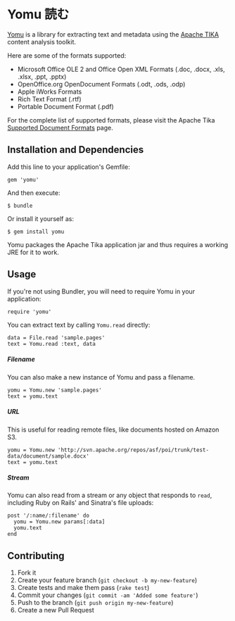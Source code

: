 # Yomu 読む
[Yomu](http://github.com/Erol/yomu) is a library for extracting text and metadata using the [Apache TIKA](http://tika.apache.org/) content analysis toolkit.

Here are some of the formats supported:

- Microsoft Office OLE 2 and Office Open XML Formats (.doc, .docx, .xls, .xlsx,
  .ppt, .pptx)
- OpenOffice.org OpenDocument Formats (.odt, .ods, .odp)
- Apple iWorks Formats
- Rich Text Format (.rtf)
- Portable Document Format (.pdf)

For the complete list of supported formats, please visit the Apache Tika
[Supported Document Formats](http://tika.apache.org/0.9/formats.html) page.

## Installation and Dependencies

Add this line to your application's Gemfile:

    gem 'yomu'

And then execute:

    $ bundle

Or install it yourself as:

    $ gem install yomu

Yomu packages the Apache Tika application jar and thus requires a working JRE for it to work.

## Usage

If you're not using Bundler, you will need to require Yomu in your application:

    require 'yomu'

You can extract text by calling `Yomu.read` directly:

    data = File.read 'sample.pages'
    text = Yomu.read :text, data

##### Filename

You can also make a new instance of Yomu and pass a filename.

    yomu = Yomu.new 'sample.pages'
    text = yomu.text

##### URL

This is useful for reading remote files, like documents hosted on Amazon S3.

    yomu = Yomu.new 'http://svn.apache.org/repos/asf/poi/trunk/test-data/document/sample.docx'
    text = yomu.text

##### Stream

Yomu can also read from a stream or any object that responds to `read`, including Ruby on Rails' and Sinatra's file uploads:

    post '/:name/:filename' do
      yomu = Yomu.new params[:data]
      yomu.text
    end

## Contributing

1. Fork it
2. Create your feature branch (`git checkout -b my-new-feature`)
3. Create tests and make them pass (`rake test`)
4. Commit your changes (`git commit -am 'Added some feature'`)
5. Push to the branch (`git push origin my-new-feature`)
6. Create a new Pull Request